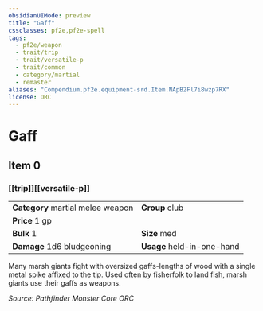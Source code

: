 ```yaml
---
obsidianUIMode: preview
title: "Gaff"
cssclasses: pf2e,pf2e-spell
tags:
  - pf2e/weapon
  - trait/trip
  - trait/versatile-p
  - trait/common
  - category/martial
  - remaster
aliases: "Compendium.pf2e.equipment-srd.Item.NApB2Fl7i8wzp7RX"
license: ORC
---
```

# Gaff
## Item 0
### [[trip]][[versatile-p]]

|  |  |
| -- | -- |
| **Category** martial melee weapon | **Group** club |
| **Price** 1 gp |  |
| **Bulk** 1 | **Size** med |
| **Damage** 1d6 bludgeoning  | **Usage** held-in-one-hand |



Many marsh giants fight with oversized gaffs-lengths of wood with a single metal spike affixed to the tip. Used often by fisherfolk to land fish, marsh giants use their gaffs as weapons.

*Source: Pathfinder Monster Core*
*ORC*